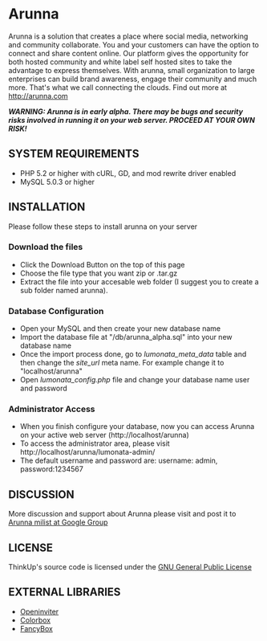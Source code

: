 <h1>Arunna</h1>
<p>Arunna is a solution that creates a place where social media, networking and community collaborate. You and your customers can have the option to connect and share content online. Our platform gives the opportunity for both hosted community and white label self hosted sites to take the advantage to express themselves. With arunna, small organization to large enterprises can build brand awareness, engage their community and much more. That's what we call connecting the clouds. Find out more at 
<a href="http://arunna.com">http://arunna.com</a></p>

<p><strong><em>WARNING: Arunna is in early alpha. There may be bugs and security risks involved in running it on your web server. PROCEED AT YOUR OWN RISK!</em></strong></p>

<h2>SYSTEM REQUIREMENTS</h2>
<ul>
<li>PHP 5.2 or higher with cURL, GD, and mod rewrite driver enabled</li>
<li>MySQL 5.0.3 or higher</li>
</ul>

<h2>INSTALLATION</h2>
<p>Please follow these steps to install arunna on your server</p>

<h3>Download the files</h3>
<ul>
<li>Click the Download Button on the top of this page</li>
<li>Choose the file type that you want zip or .tar.gz</li>
<li>Extract the file into your accesable web folder (I suggest you to create a sub folder named arunna). </li>
</ul>

<h3>Database Configuration</h3>
<ul>
<li>Open your MySQL and then create your new database name</li>
<li>Import the database file at "/db/arunna_alpha.sql" into your new database name</li>
<li>Once the import process done, go to <em>lumonata_meta_data</em> table and then change the <em>site_url</em> meta name. For example change it to "localhost/arunna"</li>
<li>Open <em>lumonata_config.php</em> file and change your database name user and password</li>
</ul>

<h3>Administrator Access</h3>
<ul>
<li>When you finish configure your database, now you can access Arunna on your active web server (http://localhost/arunna) </li>
<li>To access the administrator area, please visit http://localhost/arunna/lumonata-admin/</li>
<li>The default username and password are: username: admin, password:1234567</li>
</ul>	

<h2>DISCUSSION</h2>
<p>More discussion and support about Arunna please visit and post it to <a href="http://groups.google.com/group/arunna/">Arunna milist at Google Group</a></p>

<h2>LICENSE</h2>
<p>ThinkUp's source code is licensed under the <a href="http://www.gnu.org/licenses/gpl.html">GNU General Public License</a></p>

<h2>EXTERNAL LIBRARIES</h2>
<ul>
<li><a href="http://openinviter.com/">Openinviter</a></li>
<li><a href="http://colorpowered.com/colorbox/">Colorbox</a></li>
<li><a href="http://fancybox.net/">FancyBox</a></li>
</ul>	
